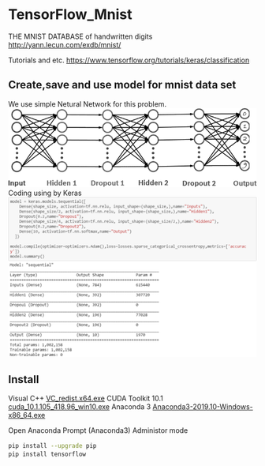 # TensorFlow_Mnist

THE MNIST DATABASE of handwritten digits
http://yann.lecun.com/exdb/mnist/

Tutorials and etc. https://www.tensorflow.org/tutorials/keras/classification

## Create,save and use model for mnist data set

We use simple Netural Network for this problem.
![BluePill](Imgs/nerol_network.png)
Coding using by Keras
![Keras](Imgs/Dens.png)

## Install
Visual C++  [VC_redist.x64.exe](https://download.visualstudio.microsoft.com/download/pr/3b070396-b7fb-4eee-aa8b-102a23c3e4f4/40EA2955391C9EAE3E35619C4C24B5AAF3D17AEAA6D09424EE9672AA9372AEED/VC_redist.x64.exe)
CUDA Toolkit 10.1 [cuda_10.1.105_418.96_win10.exe](https://developer.nvidia.com/compute/cuda/10.1/Prod/local_installers/cuda_10.1.105_418.96_win10.exe)
Anaconda 3 [Anaconda3-2019.10-Windows-x86_64.exe](https://repo.anaconda.com/archive/Anaconda3-2019.10-Windows-x86_64.exe)

Open Anaconda Prompt (Anaconda3) Administor mode

```sh
pip install --upgrade pip
pip install tensorflow
```